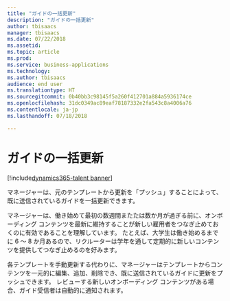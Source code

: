 ```yaml
---
title: "ガイドの一括更新"
description: "ガイドの一括更新"
author: tbisaacs
manager: tbisaacs
ms.date: 07/22/2018
ms.assetid: 
ms.topic: article
ms.prod: 
ms.service: business-applications
ms.technology: 
ms.author: tbisaacs
audience: end user
ms.translationtype: HT
ms.sourcegitcommit: 0b40bb3c98145f5a260f412701a884a5936174ce
ms.openlocfilehash: 31dc0349ac89eaf78187332e2fa543c8a4006a76
ms.contentlocale: ja-jp
ms.lasthandoff: 07/18/2018

---
```

#  <a name="bulk-update-guides"></a>ガイドの一括更新

[!include[dynamics365-talent banner](../../includes/dynamics365-talent.md)]





マネージャーは、元のテンプレートから更新を「プッシュ」することによって、既に送信されているガイドを一括更新できます。

マネージャーは、働き始めて最初の数週間またたは数か月が過ぎる前に、オンボーディング コンテンツを最新に維持することが新しい雇用者をつなぎ止めておくのに有効であることを理解しています。 たとえば、大学生は働き始めるまでに 6 ～ 8 か月あるので、リクルーターは学年を通して定期的に新しいコンテンツを提供してつなぎ止めるのを好みます。

各テンプレートを手動更新する代わりに、マネージャーはテンプレートからコンテンツを一元的に編集、追加、削除でき、既に送信されているガイドに更新をプッシュできます。 レビューする新しいオンボーディング コンテンツがある場合、ガイド受信者は自動的に通知されます。 

<!--
## Who uses this feature
All customers
## License required
Talent license 
## Development status
In development
## Target timeframe
* Public Preview: July
-->

